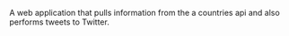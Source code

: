 A web application that pulls information from the a countries api and
also performs tweets to Twitter.